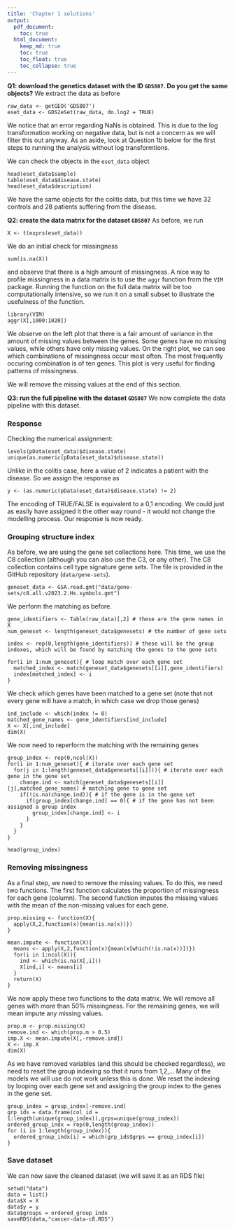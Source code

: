 ```yaml
---
title: 'Chapter 1 solutions'
output:
  pdf_document:
    toc: true
  html_document:
    keep_md: true
    toc: true
    toc_float: true
    toc_collapse: true
---
```

**Q1: download the genetics dataset with the ID `GDS807`. Do you get the same objects?** 
We extract the data as before
```{r}
raw_data <- getGEO('GDS807')
eset_data <- GDS2eSet(raw_data, do.log2 = TRUE)
```
We notice that an error regarding NaNs is obtained. This is due to the log transformation working on negative data, but is not a concern as we will filter this out anyway. 
As an aside, look at Question 1b below for the first steps to running the analysis without log transformtions.

We can check the objects in the `eset_data` object
```{r}
head(eset_data$sample)
table(eset_data$disease.state)
head(eset_data$description)
```
We have the same objects for the colitis data, but this time we have 32 controls and 28 patients suffering from the disease. 

**Q2: create the data matrix for the dataset `GDS807`**
As before, we run
```{r}
X <- t(exprs(eset_data))
```
We do an initial check for missingness
```{r}
sum(is.na(X))
```
and observe that there is a high amount of missingness. A nice way to profile missingness in a data matrix is to use the `aggr` function from the `VIM` package.
Running the function on the full data matrix will be too computationally intensive, so we run it on a small subset to illustrate the usefulness of the function.
```{r}
library(VIM)
aggr(X[,1000:1020])
```
We observe on the left plot that there is a fair amount of variance in the amount of missing values between the genes. Some genes have no missing values, while others have only missing values.
On the right plot, we can see which combinations of missingness occur most often. The most frequently occuring combination is of ten genes. This plot is very useful for finding patterns of missingness.

We will remove the missing values at the end of this section.

**Q3: run the full pipeline with the dataset `GDS807`**
We now complete the data pipeline with this dataset.

### Response
Checking the numerical assignment:
```{r}
levels(pData(eset_data)$disease.state)
unique(as.numeric(pData(eset_data)$disease.state))
```
Unlike in the colitis case, here a value of 2 indicates a patient with the disease. So we assign the response as
```{r}
y <- (as.numeric(pData(eset_data)$disease.state) != 2)
```
The encoding of TRUE/FALSE is equivalent to a 0,1 encoding. We could just as easily have assigned it the other way round - it would not change the modelling process.
Our response is now ready. 

### Grouping structure index
As before, we are using the gene set collections here. This time, we use the C8 collection (although you can also use the C3, or any other).
The C8 collection contains cell type signature gene sets. The file is provided in the GitHub repository (`data/gene-sets`).
```{r, results='hide'}
geneset_data <- GSA.read.gmt("data/gene-sets/c8.all.v2023.2.Hs.symbols.gmt")
```

We perform the matching as before. 
```{r}
gene_identifiers <- Table(raw_data)[,2] # these are the gene names in X
num_geneset <- length(geneset_data$genesets) # the number of gene sets

index <- rep(0,length(gene_identifiers)) # these will be the group indexes, which will be found by matching the genes to the gene sets

for(i in 1:num_geneset){ # loop match over each gene set
  matched_index <- match(geneset_data$genesets[[i]],gene_identifiers)
  index[matched_index] <- i
}
```
We check which genes have been matched to a gene set (note that not every gene will have a match, in which case we drop those genes)
```{r}
ind_include <- which(index != 0)
matched_gene_names <- gene_identifiers[ind_include]
X <- X[,ind_include]
dim(X)
```

We now need to reperform the matching with the remaining genes
```{r}
group_index <- rep(0,ncol(X))
for(i in 1:num_geneset){ # iterate over each gene set
  for(j in 1:length(geneset_data$genesets[[i]])){ # iterate over each gene in the gene set
    change.ind <- match(geneset_data$genesets[[i]][j],matched_gene_names) # matching gene to gene set
    if(!is.na(change.ind)){ # if the gene is in the gene set
      if(group_index[change.ind] == 0){ # if the gene has not been assigned a group index
        group_index[change.ind] <- i
      }
    }
  }
}

head(group_index)
```

### Removing missingness
As a final step, we need to remove the missing values. To do this, we need two functions.
The first function calculates the proportion of missingness for each gene (column). 
The second function imputes the missing values with the mean of the non-missing values for each gene.
```{r}
prop.missing <- function(X){ 
  apply(X,2,function(x){mean(is.na(x))})
}

mean.impute <- function(X){
  means <- apply(X,2,function(x){mean(x[which(!is.na(x))])})
  for(i in 1:ncol(X)){
    ind <- which(is.na(X[,i]))
    X[ind,i] <- means[i]
  }
  return(X)
}
```

We now apply these two functions to the data matrix. We will remove all genes with more than 50% missingness. 
For the remaining genes, we will mean impute any missing values. 
```{r}
prop.m <- prop.missing(X)
remove.ind <- which(prop.m > 0.5)
imp.X <- mean.impute(X[,-remove.ind])
X <- imp.X
dim(X)
```

As we have removed variables (and this should be checked regardless), we need to reset the group indexing so that it runs from 1,2,...
Many of the models we will use do not work unless this is done. We reset the indexing by looping over each gene set and assigning the group index to the genes in the gene set.
```{r}
group_index = group_index[-remove.ind]
grp_ids = data.frame(col_id = 1:length(unique(group_index)),grps=unique(group_index))
ordered_group_indx = rep(0,length(group_index))
for (i in 1:length(group_index)){
  ordered_group_indx[i] = which(grp_ids$grps == group_index[i])
}
```

### Save dataset
We can now save the cleaned dataset (we will save it as an RDS file)
```{r}
setwd("data")
data = list()
data$X = X
data$y = y
data$groups = ordered_group_indx
saveRDS(data,"cancer-data-c8.RDS")
```
